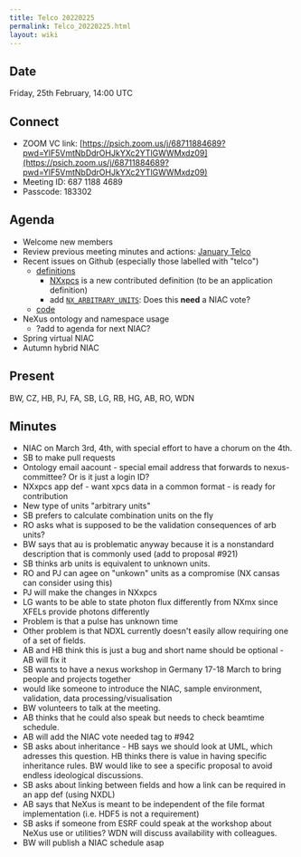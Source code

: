 ```yaml
---
title: Telco 20220225
permalink: Telco_20220225.html
layout: wiki
---
```


Date
----

Friday, 25th February, 14:00 UTC

<!-- end of autogeneration -->

Connect
-------
* ZOOM VC link: [https://psich.zoom.us/j/68711884689?pwd=YlF5VmtNbDdrOHJkYXc2YTlGWWMxdz09](https://psich.zoom.us/j/68711884689?pwd=YlF5VmtNbDdrOHJkYXc2YTlGWWMxdz09)
* Meeting ID: 687 1188 4689
* Passcode: 183302

Agenda
------

* Welcome new members
* Review previous meeting minutes and actions: [January Telco](Telco_20220131.md)
* Recent issues on Github (especially those labelled with "telco")
  * [definitions](https://github.com/nexusformat/definitions/issues?q=is%3Aopen+is%3Aissue)
    * [NXxpcs](https://github.com/nexusformat/definitions/issues/943)
      is a new contributed definition (to be an application definition)
    * add [`NX_ARBITRARY_UNITS`](https://github.com/nexusformat/definitions/pull/980):
      Does this **need** a NIAC vote?
  * [code](https://github.com/nexusformat/code/issues?q=is%3Aopen+is%3Aissue)
* NeXus ontology and namespace usage
  * ?add to agenda for next NIAC?
* Spring virtual NIAC
* Autumn hybrid NIAC

Present
-------
BW, CZ, HB, PJ, FA, SB, LG, RB, HG, AB, RO, WDN

Minutes
------
   * NIAC on March 3rd, 4th, with special effort to have a chorum on the 4th.
   * SB to make pull requests
   * Ontology email aacount - special email address that forwards to nexus-committee? Or is it just a login ID?
   * NXxpcs app def - want xpcs data in a common format - is ready for contribution
   * New type of units "arbitrary units"
   * SB prefers to calculate combination units on the fly
   * RO asks what is  supposed to be the validation consequences of arb units? 
   * BW says that au is problematic anyway because it is a nonstandard description that is commonly used (add to proposal #921)
   * SB thinks arb units is equivalent to unknown units.
   * RO and PJ can agee on "unkown" units as a compromise (NX cansas can consider using this)
   * PJ will make the changes in NXxpcs
   * LG wants to be able to state photon flux differently from NXmx since XFELs provide photons differently
   * Problem is that a pulse has unknown time
   * Other problem is that NDXL currently doesn't easily allow requiring one of a set of fields.
   * AB and HB think this is just a bug and short name should be optional - AB will fix it
   * SB wants to have a nexus workshop in Germany 17-18 March to bring people and projects together
   * would like someone to introduce the NIAC, sample environment, validation, data processing/visualisation
   * BW volunteers to talk at the meeting.
   * AB thinks that he could also speak but needs to check beamtime schedule.
   * AB will add the NIAC vote needed tag to #942
   * SB asks about inheritance - HB says we should look at UML, which adresses this question. HB thinks there is value in having specific inheritance rules. BW would like to see a specific proposal to avoid endless ideological discussions.
   * SB asks about linking between fields and how a link can be required in an app def (using NXDL)
   * AB says that NeXus is meant to be independent of the file format implementation (i.e. HDF5 is not a requirement)
   * SB asks if someone from ESRF could speak at the workshop about NeXus use or utilities? WDN will discuss availability with colleagues.
   * BW will publish a NIAC schedule asap
  

